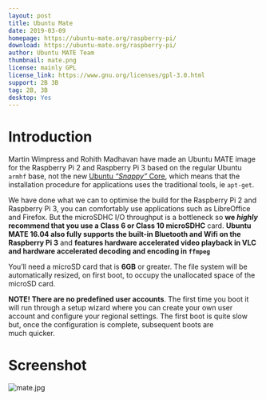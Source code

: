 ```yaml
---
layout: post
title: Ubuntu Mate
date: 2019-03-09
homepage: https://ubuntu-mate.org/raspberry-pi/
download: https://ubuntu-mate.org/raspberry-pi/
author: Ubuntu MATE Team
thumbnail: mate.png
license: mainly GPL
license_link: https://www.gnu.org/licenses/gpl-3.0.html
support: 2B 3B
tag: 2B, 3B
desktop: Yes
---
```

# Introduction

<p>Martin Wimpress and Rohith Madhavan have made an Ubuntu MATE image for the
Raspberry Pi 2 and Raspberry Pi 3 based on the regular Ubuntu <code>armhf</code> base,
not the new <a href="https://www.ubuntu.com/core">Ubuntu <em>&#8220;Snappy&#8221;</em> Core</a>, which means
that the installation procedure for applications uses the traditional tools,
ie <code>apt-get</code>.</p>
<p>We have done what we can to optimise the build for the Raspberry Pi 2
and Raspberry Pi 3, you can comfortably use applications such as
LibreOffice and Firefox. But the microSDHC I/O throughput is a
bottleneck so <strong>we <em>highly</em> recommend that you use a Class 6 or Class
10 microSDHC</strong> card. <strong>Ubuntu MATE 16.04 also fully supports the
built-in Bluetooth and Wifi on the Raspberry Pi 3</strong> and <strong>features
hardware accelerated video playback in VLC and hardware accelerated
decoding and encoding in <code>ffmpeg</code></strong></p>
<p>You&#8217;ll need a microSD card that is <strong>6GB</strong> or greater. The file system
will be automatically resized, on first boot, to occupy the unallocated
space of the microSD&nbsp;card.</p>
<p><strong>NOTE! There are no predefined user accounts</strong>. The first time you
boot it will run through a setup wizard where you can create your own
user account and configure your regional settings. The first boot is
quite slow but, once the configuration is complete, subsequent boots
are much&nbsp;quicker.</p>

# Screenshot

![mate.jpg](https://raw.githubusercontent.com/rpisystem/RPiSystem.github.io/master/thumbnails/Screenshot/mate.jpg)
